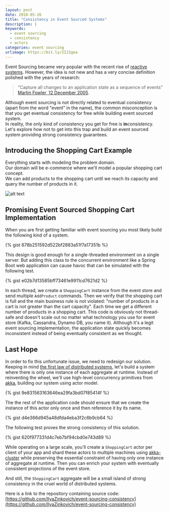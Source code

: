 ```yaml
---
layout: post
date: 2018-05-26
title: "Consistency in Event Sourced Systems"
description: |
keywords:
  - event sourcing
  - consistency
  - actors
categories: event sourcing
urlimage: https://bit.ly/2IJ2gea
---
```


Event Sourcing became very popular with the recent rise of [reactive systems](https://www.reactivemanifesto.org/). However, the idea is not new and has a very concise definition polished with the years of research:  
>"Capture all changes to an application state as a sequence of events"  
>[Martin Fowler, 12 December 2005](https://martinfowler.com/eaaDev/EventSourcing.html).  

Although event sourcing is not directly related to eventual consistency (apart from the word "event" in the name), the common misconception is that you get eventual consistency for free while building event sourced system.  
In reality, the only kind of consistency you get for free is **in**consistency.  
Let's explore how not to get into this trap and build an event sourced system providing strong consistency guarantees.

<!--more-->

## Introducing the Shopping Cart Example
Everything starts with modeling the problem domain.  
Our domain will be e-commerce where we'll model a popular shopping cart concept.  
We can add products to the shopping cart until we reach its capacity and query the number of products in it.

![alt text](https://bit.ly/2IJ2gea?style=centered "domain model")

## Promising Event Sourced Shopping Cart Implementation
When you are first getting familiar with event sourcing you most likely build the following kind of a system.

{% gist 678b251592d522bf2883a51f7a17351b %}

This design is good enough for a single-threaded environment on a single server. But adding this class to the concurrent environment like a Spring Boot web application can cause havoc that can be simulated with the following test.

{% gist e02b7d13585bff73461e9911cd7621d2 %}

In each thread, we create a `ShoppingCart` instance from the event store and send multiple `AddProduct` commands.
Then we verify that the shopping cart is full and the main business rule is not violated: "number of products in a cart is not greater than the cart capacity". Each time we get a different number of products in a shopping cart.
This code is obviously not thread-safe and doesn't scale out no matter what technology you use for event store (Kafka, Cassandra, Dynamo DB, you name it). Although it's a legit event sourcing implementation, the application state quickly becomes inconsistent instead of being eventually consistent as we thought.

## Last Hope

In order to fix this unfortunate issue, we need to redesign our solution.
Keeping in mind [the first law of distributed systems](https://martinfowler.com/bliki/FirstLaw.html), let's build a system where there is only one instance of each aggregate at runtime.
Instead of reinventing the wheel, we'll use high-level concurrency primitives from [akka](https://akka.io/), building our system using actor model.

{% gist 9e831563163646ea29fa3bd07f85414f %}

The the rest of the application code should ensure that we create the instance of this actor only once and then reference it by its name.

{% gist d4e366d945a48dfda4eba3f2c6b9cb64 %}

The following test proves the strong consistency of this solution.

{% gist 620f977331d4c7eb7bf94cbd0e743d89 %}

While operating on a large scale, you'll create a `ShoppingCart` actor per client of your app and shard these actors to multiple machines using [akka-cluster](https://doc.akka.io/docs/akka/2.5/cluster-usage.html) while preserving the essential constraint of having only one instance of aggregate at runtime. Then you can enrich your system with eventually consistent projections of the event store.

And still, the `ShoppingCart` aggregate will be a small island of strong consistency in the cruel world of distributed systems.

Here is a link to the repository containing source code: [https://github.com/IlyaZinkovich/event-sourcing-consistency](https://github.com/IlyaZinkovich/event-sourcing-consistency)
